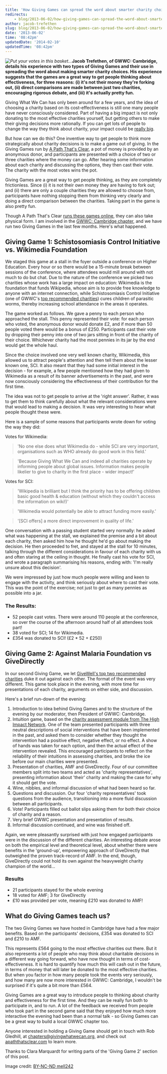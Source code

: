 ```yaml
---
title: 'How Giving Games can spread the word about smarter charity choices'
redirects:
    - blog/2013-06-02/how-giving-games-can-spread-the-word-about-smarter-charity-choices-0
author: jacob-trefethen
slug: blog/2013-06-02/how-giving-games-can-spread-the-word-about-smarter-charity-choices-0
date: '2013-06-02'
time: '08:42pm'
updatedDate: '2014-02-10'
updatedTime: '08:42pm'
---
```

_![Put your votes in this basket...](http://farm3.staticflickr.com/2228/2068891793_3fadc2a57c_n.jpg)_**Jacob Trefethen, of GWWC: Cambridge, details his experience with two types of Giving Games and their use in spreading the word about making smarter charity choices. His experience suggests that the games are a great way to get people thinking about effectiveness, for three reasons: (i) it's not their money they're forking out, (ii) direct comparisons are made between just two charities, encouraging rigorous debate, and (iii) it's actually pretty fun.**

Giving What We Can has only been around for a few years, and the idea of choosing a charity based on its cost-effectiveness is still one many people have never consciously considered. Part of having a big impact is not only donating to the most effective charities yourself, but getting others to make their giving decisions more rationally. If you can get lots of people to change the way they think about charity, your impact could be [really big](http://80000hours.org/blog/135-the-power-of-effective-activism).

But how can we do this? One inventive way to get people to think more strategically about charity decisions is to make a game out of giving. In the Giving Games run by [A Path That's Clear](http://www.apaththatsclear.com/), a pot of money is provided by an anonymous donor, and participants are presented with a choice of two or three charities where the money can go. After hearing some information about each charity and discussing the options, they then cast their vote. The charity with the most votes wins the pot.

Giving Games are a great way to get people thinking, as they are completely frictionless. Since (i) it is not their own money they are having to fork out; and (ii) there are only a couple charities they are allowed to choose from, participants have nothing stopping them from thinking very clearly and doing a direct comparison between the charities. Taking part in the game is also pretty fun.

Though A Path That's Clear [runs these games online](http://www.apaththatsclear.com/online-games.html), they can also take physical form. I am involved in the [GWWC: Cambridge chapter](http://www.givingwhatwecan.org/cambridge/), and we have run two Giving Games in the last few months. Here's what happened.

## Giving Game 1: Schistosomiasis Control Initiative vs. Wikimedia Foundation

We staged this game at a stall in the foyer outside a conference on Higher Education. Every hour or so there would be a 15-minute break between sessions of the conference, where attendees would mill around with not much to do but chat. Due to the nature of the conference we picked two charities whose work has a large impact on education: Wikimedia is the foundation that funds Wikipedia, whose aim is to provide free knowledge to anyone with an internet connection, while Schistosomiasis Control Initiative (one of GWWC's [top recommended charities](http://givingwhatwecan.org/where-to-give/recommended-charities)) cures children of parasitic worms, thereby increasing school attendance in the areas it operates.

The game worked as follows. We gave a penny to each person who approached the stall. This penny represented their vote: for each person who voted, the anonymous donor would donate £2, and if more than 50 people voted there would be a bonus of £250\. Participants cast their vote by dropping their penny into one of two jars sitting in front of the charity of their choice. Whichever charity had the most pennies in its jar by the end would get the whole haul.

Since the choice involved one very well known charity, Wikimedia, this allowed us to attract people's attention and then tell them about the lesser known one, SCI. It also meant that they had some initial interest in the decision - for example, a few people mentioned how they had given to Wikimedia as a result of its banner advertisements in the past, and were now consciously considering the effectiveness of their contribution for the first time.

The idea was not to get people to arrive at the 'right answer'. Rather, it was to get them to think carefully about what the relevant considerations were that would lead to making a decision. It was very interesting to hear what people thought these were.

Here is a sample of some reasons that participants wrote down for voting the way they did:

Votes for Wikimedia:

> 'No one else does what Wikimedia do - while SCI are very important, organisations such as WHO already do good work in this field.'

> 'Because Giving What We Can and indeed all charities operate by informing people about global issues. Information makes people likelier to give to charity in the first place - wider impact!'

Votes for SCI:

> 'Wikipedia is brilliant but I think the priority has to be offering children basic good health & education (without which they couldn't access the information on wiki!)'

> 'Wikimedia would potentially be able to attract funding more easily.'

> '[SCI offers] a more direct improvement in quality of life.'

One conversation with a passing student started very normally: he asked what was happening at the stall, we explained the premise and a bit about each charity, then asked him how he thought he'd go about making the decision. He then proceeded to fret, and stayed at the stall for 10 minutes, talking through the different considerations in favour of each charity with us and often staring at the ceiling in thought. He finally cast his vote for SCI, and wrote a paragraph summarising his reasons, ending with: 'I'm really unsure about this decision'.

We were impressed by just how much people were willing and keen to engage with the activity, and think seriously about where to cast their vote. This was the point of the exercise; not just to get as many pennies as possible into a jar.

### The Results:

*   52 people cast votes. There were around 110 people at the conference, so over the course of the afternoon around half of all attendees took part!
*   38 voted for SCI; 14 for Wikimedia.
*   £354 was donated to SCI! (£2 * 52 + £250)

## Giving Game 2: Against Malaria Foundation vs GiveDirectly

In our second Giving Game, we let [GiveWell's top two recommended charities](http://www.givewell.org/charities/top-charities) duke it out against each other. The format of the event was very different. This game took place in the evening, with more time for presentations of each charity, arguments on either side, and discussion.

Here's a brief run-down of the evening:

1.  Introduction to idea behind Giving Games and to the structure of the evening by our moderator, then President of GWWC: Cambridge.
2.  Intuition game, based on the [charity assessment module from The High Impact Network](http://www.thehighimpactnetwork.org/modules/charity-assessment). One of the team presented participants with three neutral descriptions of social interventions that have been implemented in the past, and asked them to consider whether they thought the intervention had a positive effect, negative effect, or no effect. A show of hands was taken for each option, and then the actual effect of the intervention revealed. This encouraged participants to reflect on the reliability of their intuitions in assessing charities, and broke the ice before our main charities were presented.
3.  Presentation of charities, AMF and GiveDirectly. Four of our committee members split into two teams and acted as 'charity representatives', presenting information about 'their' charity and making the case for why it should get the vote.
4.  Wine, nibbles, and informal discussion of what had been heard so far.
5.  Questions and discussion. Our four 'charity representatives' took questions from the audience, transitioning into a more fluid discussion between all participants.
6.  Vote! Participants filled out ballot slips asking them for both their choice of charity and a reason.
7.  Very brief GWWC presentation and presentation of results.
8.  Informal discussion continued, and wine was finished off.

Again, we were pleasantly surprised with just how engaged participants were in the discussion of the different charities. An interesting debate arose on both the empirical level and theoretical level, about whether there were benefits in the 'ground-up', empowering approach of GiveDirectly that outweighed the proven track-record of AMF. In the end, though, GiveDirectly could not hold its own against the heavyweight charity champion of the world…

### Results

*   21 participants stayed for the whole evening
*   18 voted for AMF; 3 for GiveDirectly
*   £10 was provided per vote, meaning £210 was donated to AMF!

## What do Giving Games teach us?

The two Giving Games we have hosted in Cambridge have had a few major benefits. Based on the participants' decisions, £354 was donated to SCI and £210 to AMF.

This represents £564 going to the most effective charities out there. But it also represents a lot of people who may think about charitable decisions in a different way going forward, who have now thought in terms of cost-effectiveness. It is hard to quantify how much this will cash out in the future, in terms of money that will later be donated to the most effective charities. But when you factor in how many people took the events very seriously, and how many are now more interested in GWWC: Cambridge, I wouldn't be surprised if it's quite a bit more than £564.

Giving Games are a great way to introduce people to thinking about charity and effectiveness for the first time. And they can be really fun both to participate in, and to run. A lot of the feedback we received from people who took part in the second game said that they enjoyed how much more interactive the evening had been than a normal talk - so Giving Games can be a great way to build a local GWWC chapter too.

Anyone interested in holding a Giving Game should get in touch with Rob Gledhill, at chapters@givingwhatwecan.org, and check out [apaththatsclear.com](http://www.apaththatsclear.com/) to learn more.

Thanks to Clara Marquardt for writing parts of the 'Giving Game 2' section of this post.

Image credit: [BY-NC-ND mell242](http://www.flickr.com/photos/16981151@N00/2068891793/in/photolist-49PBsa-4cqxo5-4D3Toa-4ZWpgc-52aBga-55KHtD-56Ymp6-57d583-58CUyj-5cTCdL-5njQiM-5q5CQ6-5BZdZK-5X4Jt1-6aTWo3-6fEXKR-6gBs2K-6sgFfM-6skWqd-6sRPEW-6G6VYB-6KLLYT-6WFjcv-6WJVD5-7gR4RR-bYzcNL-9GxJYE-9Jb5n7-8vLRmV-8vLMEB-8vLLYe-8vLQee-b5Aaic-9GAh4D-cVCWZN-cVCYQ9-cVD9j5-cVD5xU-cVCZX1-cVDb1h-cVD3VL-cVD4DY-cVD7Ps-cVD8PE-cVCXMy-cVD2Xj-cVDaiL-d2vZfU-b6cMTc-7PCuyW-9cToD4)